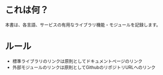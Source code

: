 # これは何？

本書は、各言語、サービスの有用なライブラリ機能・モジュールを記録します。

# ルール

- 標準ライブラリのリンクは原則としてドキュメントページのリンク
- 外部モジュールのリンクは原則としてGithubのリポジトリURLへのリンク
